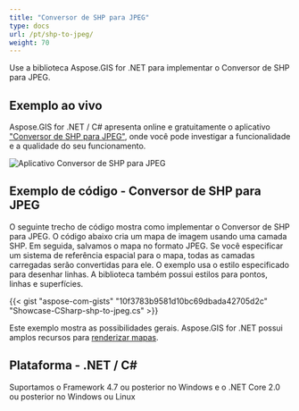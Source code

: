 ```yaml
---
title: "Conversor de SHP para JPEG"
type: docs
url: /pt/shp-to-jpeg/
weight: 70
---
```


Use a biblioteca Aspose.GIS for .NET para implementar o Conversor de SHP para JPEG.

## **Exemplo ao vivo**

Aspose.GIS for .NET / C# apresenta online e gratuitamente o aplicativo ["Conversor de SHP para JPEG"](https://products.aspose.app/gis/viewer/shp-to-jpeg), onde você pode investigar a funcionalidade e a qualidade do seu funcionamento.

![Aplicativo Conversor de SHP para JPEG](viewer.png)

## **Exemplo de código - Conversor de SHP para JPEG**

O seguinte trecho de código mostra como implementar o Conversor de SHP para JPEG. O código abaixo cria um mapa de imagem usando uma camada SHP. Em seguida, salvamos o mapa no formato JPEG. Se você especificar um sistema de referência espacial para o mapa, todas as camadas carregadas serão convertidas para ele.
O exemplo usa o estilo especificado para desenhar linhas. A biblioteca também possui estilos para pontos, linhas e superfícies.

{{< gist "aspose-com-gists" "10f3783b9581d10bc69dbada42705d2c" "Showcase-CSharp-shp-to-jpeg.cs" >}}

Este exemplo mostra as possibilidades gerais. Aspose.GIS for .NET possui amplos recursos para [renderizar mapas](https://docs.aspose.com/gis/net/map-rendering/).

## **Plataforma - .NET / C#**

Suportamos o Framework 4.7 ou posterior no Windows e o .NET Core 2.0 ou posterior no Windows ou Linux
